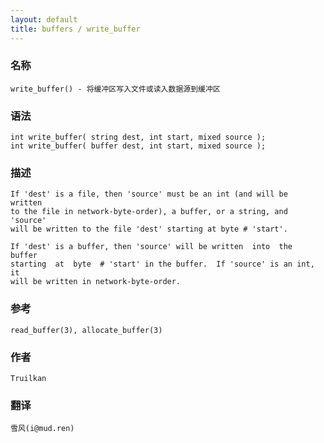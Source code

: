 ```yaml
---
layout: default
title: buffers / write_buffer
---
```


### 名称

    write_buffer() - 将缓冲区写入文件或读入数据源到缓冲区

### 语法

    int write_buffer( string dest, int start, mixed source );
    int write_buffer( buffer dest, int start, mixed source );

### 描述

    If 'dest' is a file, then 'source' must be an int (and will be  written
    to the file in network-byte-order), a buffer, or a string, and 'source'
    will be written to the file 'dest' starting at byte # 'start'.

    If 'dest' is a buffer, then 'source' will be written  into  the  buffer
    starting  at  byte  # 'start' in the buffer.  If 'source' is an int, it
    will be written in network-byte-order.

### 参考

    read_buffer(3), allocate_buffer(3)

### 作者

    Truilkan

### 翻译

    雪风(i@mud.ren)

